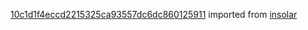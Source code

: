 [10c1d1f4eccd2215325ca93557dc6dc860125911](https://github.com/insolar/insolar/commit/10c1d1f4eccd2215325ca93557dc6dc860125911) imported from [insolar](https://github.com/insolar/insolar)
